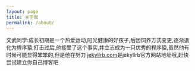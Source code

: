 ```yaml
---
layout: page
title: 关于我
permalink: /about/
---
```


文武同学:成长初期是一个热爱运动,阳光健康的好孩子,后因饲养方式变更,逐渐退化为程序猿,打击过后,他接受了这个事实,并立志成为一只优秀的程序猿,虽然他有时候可能显得笨笨的,但是他在努力 
[jekyllrb.com](http://jekyllrb.com/)是jekyllrb官方网站地址哦,赶快尝试建立你自己博客吧
